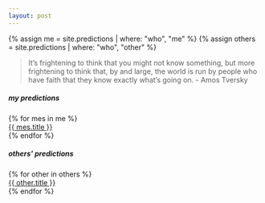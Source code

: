 ```yaml
---
layout: post
---
```

{% assign me = site.predictions | where: "who", "me" %}
{% assign others = site.predictions | where: "who", "other"  %}

<blockquote>
  <p>It’s frightening to think that you might not know something, but more frightening to think that, by and large, the world is run by people who have faith that they know exactly what’s going on.
<span>- Amos Tversky</span></p>
</blockquote>

<h5>my predictions</h5>
{% for mes in me %}
  <div class="post">
    <a href="{{ mes.url }}">{{ mes.title }}</a>
  </div>
{% endfor %}
<br/>

<h5>others' predictions</h5>
{% for other in others %}
  <div class="post">
    <a href="{{ other.url }}">{{ other.title }}</a>
  </div>
{% endfor %}
<br/>
